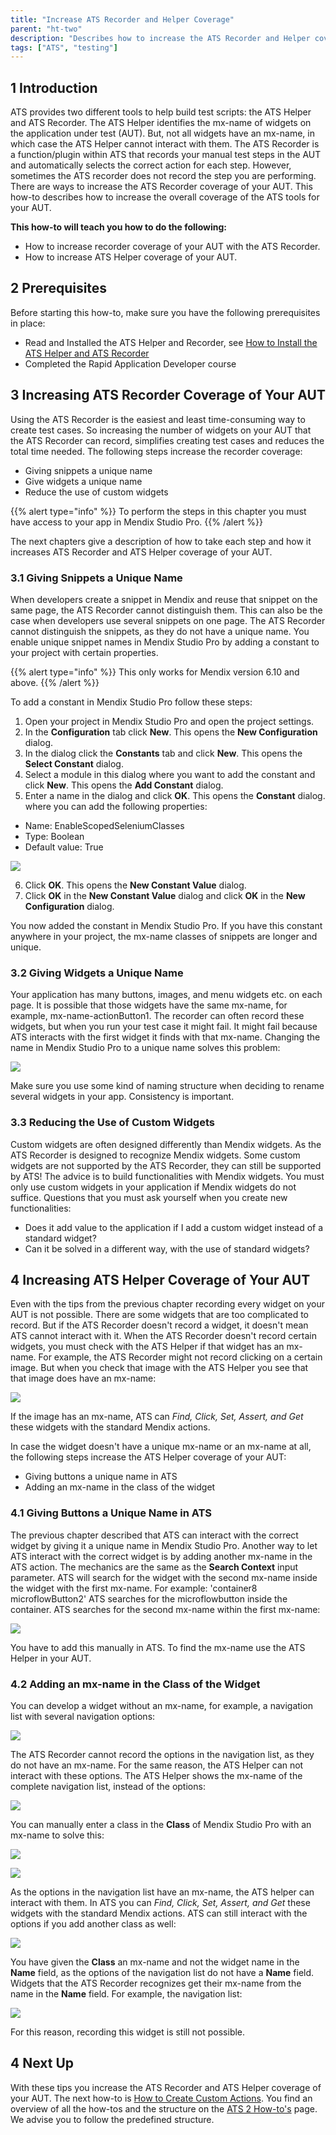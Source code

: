```yaml
---
title: "Increase ATS Recorder and Helper Coverage"
parent: "ht-two"
description: "Describes how to increase the ATS Recorder and Helper coverage of your application"
tags: ["ATS", "testing"]
---
```


## 1 Introduction

ATS provides two different tools to help build test scripts: the ATS Helper and ATS Recorder. The ATS Helper identifies the mx-name of widgets on the application under test (AUT). But, not all widgets have an mx-name, in which case the ATS Helper cannot interact with them. The ATS Recorder is a function/plugin within ATS that records your manual test steps in the AUT and automatically selects the correct action for each step. However, sometimes the ATS recorder does not record the step you are performing. There are ways to increase the ATS Recorder coverage of your AUT. This how-to describes how to increase the overall coverage of the ATS tools for your AUT.

**This how-to will teach you how to do the following:**

* How to increase recorder coverage of your AUT with the ATS Recorder.
* How to increase ATS Helper coverage of your AUT.

## 2 Prerequisites
Before starting this how-to, make sure you have the following prerequisites in place:

*  Read and Installed the ATS Helper and Recorder, see [How to Install the ATS Helper and ATS Recorder](ht-two-install-ats-helper-recorder)
*  Completed the Rapid Application Developer course

## 3 Increasing ATS Recorder Coverage of Your AUT

Using the ATS Recorder is the easiest and least time-consuming way to create test cases. So increasing the number of widgets on your AUT that the ATS Recorder can record, simplifies creating test cases and reduces the total time needed. The following steps increase the recorder coverage:

* Giving snippets a unique name
* Give widgets a unique name
* Reduce the use of custom widgets

{{% alert type="info" %}}
To perform the steps in this chapter you must have access to your app in Mendix Studio Pro.
{{% /alert %}}

The next chapters give a description of how to take each step and how it increases ATS Recorder and ATS Helper coverage of your AUT.

### 3.1 Giving Snippets a Unique Name 

When developers create a snippet in Mendix and reuse that snippet on the same page, the ATS Recorder cannot distinguish them. This can also be the case when developers use several snippets on one page. The ATS Recorder cannot distinguish the snippets, as they do not have a unique name. You enable unique snippet names in Mendix Studio Pro by adding a constant to your project with certain properties.

{{% alert type="info" %}}
This only works for Mendix version 6.10 and above.
{{% /alert %}}

To add a constant in Mendix Studio Pro follow these steps:

1. Open your project in Mendix Studio Pro and open the project settings.
2. In the **Configuration** tab click **New**. This opens the **New Configuration** dialog.
3. In the dialog click the **Constants** tab and click **New**. This opens the **Select Constant** dialog.
4. Select a module in this dialog where you want to add the constant and click **New**. This opens the **Add Constant** dialog.
5. Enter a name in the dialog and click **OK**. This opens the **Constant** dialog. where you can add the following properties:

* Name: EnableScopedSeleniumClasses
* Type: Boolean
* Default value: True

![](attachments/ht-two-increase-recorder-coverage/add-constant.png)

6. Click **OK**. This opens the **New Constant Value** dialog.
7. Click **OK** in the **New Constant Value** dialog and click **OK** in the **New Configuration** dialog.

You now added the constant in Mendix Studio Pro. If you have this constant anywhere in your project, the mx-name classes of snippets are longer and unique.

### 3.2 Giving Widgets a Unique Name

Your application has many buttons, images, and menu widgets etc. on each page. It is possible that those widgets have the same mx-name, for example, mx-name-actionButton1. The recorder can often record these widgets, but when you run your test case it might fail. It might fail because ATS interacts with the first widget it finds with that mx-name. Changing the name in Mendix Studio Pro to a unique name solves this problem:

![](attachments/ht-two-increase-recorder-coverage/changed-mx-name.png)

Make sure you use some kind of naming structure when deciding to rename several widgets in your app. Consistency is important.

### 3.3 Reducing the Use of Custom Widgets

Custom widgets are often designed differently than Mendix widgets. As the ATS Recorder is designed to recognize Mendix widgets. Some custom widgets are not supported by the ATS Recorder, they can still be supported by ATS! The advice is to build functionalities with Mendix widgets. You must only use custom widgets in your application if Mendix widgets do not suffice. Questions that you must ask yourself when you create new functionalities:
* Does it add value to the application if I add a custom widget instead of a standard widget?
* Can it be solved in a different way, with the use of standard widgets?

## 4 Increasing ATS Helper Coverage of Your AUT

Even with the tips from the previous chapter recording every widget on your AUT is not possible. There are some widgets that are too complicated to record. But if the ATS Recorder doesn't record a widget, it doesn't mean ATS cannot interact with it. When the ATS Recorder doesn't record certain widgets, you must check with the ATS Helper if that widget has an mx-name. For example, the ATS Recorder might not record clicking on a certain image. But when you check that image with the ATS Helper you see that that image does have an mx-name:

![](attachments/ht-two-increase-recorder-coverage/not-recordable-image.png)

If the image has an mx-name, ATS can *Find, Click, Set, Assert, and Get* these widgets with the standard Mendix actions.

In case the widget doesn't have a unique mx-name or an mx-name at all, the following steps increase the ATS Helper coverage of your AUT:

* Giving buttons a unique name in ATS
* Adding an mx-name in the class of the widget

### 4.1 Giving Buttons a Unique Name in ATS

The previous chapter described that ATS can interact with the correct widget by giving it a unique name in Mendix Studio Pro. Another way to let ATS interact with the correct widget is by adding another mx-name in the ATS action. The mechanics are the same as the **Search Context** input parameter. ATS will search for the widget with the second mx-name inside the widget with the first mx-name. For example: 'container8 microflowButton2' ATS searches for the microflowbutton inside the container. ATS searches for the second mx-name within the first mx-name:

![](attachments/ht-two-increase-recorder-coverage/2-mx-names.png)

You have to add this manually in ATS. To find the mx-name use the ATS Helper in your AUT.

### 4.2 Adding an mx-name in the Class of the Widget

You can develop a widget without an mx-name, for example, a navigation list with several navigation options:

![](attachments/ht-two-increase-recorder-coverage/no-mx-name-listview.png)

The ATS Recorder cannot record the options in the navigation list, as they do not have an mx-name. For the same reason, the ATS Helper can not interact with these options. The ATS Helper shows the mx-name of the complete navigation list, instead of the options:

![](attachments/ht-two-increase-recorder-coverage/no-mx-name-listview-app-e.png)

You can manually enter a class in the **Class** of Mendix Studio Pro with an mx-name to solve this:

![](attachments/ht-two-increase-recorder-coverage/mx-name-listview.png)

![](attachments/ht-two-increase-recorder-coverage/mx-name-listview-app-e.png)

As the options in the navigation list have an mx-name, the ATS helper can interact with them. In ATS you can *Find, Click, Set, Assert, and Get* these widgets with the standard Mendix actions. ATS can still interact with the options if you add another class as well:

![](attachments/ht-two-increase-recorder-coverage/extra-class-name.png)

You have given the **Class** an mx-name and not the widget name in the **Name** field, as the options of the navigation list do not have a **Name** field. Widgets that the ATS Recorder recognizes get their mx-name from the name in the **Name** field. For example, the navigation list:

![](attachments/ht-two-increase-recorder-coverage/mx-name-in-name.png)

For this reason, recording this widget is still not possible.

## 4 Next Up

With these tips you increase the ATS Recorder and ATS Helper coverage of your AUT. The next how-to is [How to Create Custom Actions](ht-two-create-custom-actions). You find an overview of all the how-tos and the structure on the [ATS 2 How-to's](ht-two) page. We advise you to follow the predefined structure.
